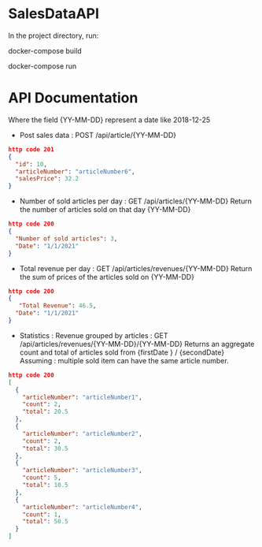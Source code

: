 # SalesDataAPI

In the project directory, run:

docker-compose build

docker-compose run

# API Documentation
Where the field {YY-MM-DD} represent a date like 2018-12-25

- Post sales data : POST /api/article/{YY-MM-DD}
```json
http code 201
{
  "id": 10,
  "articleNumber": "articleNumber6",
  "salesPrice": 32.2
}
```

- Number of sold articles per day : GET /api/articles/{YY-MM-DD}
    Return the number of articles sold on that day {YY-MM-DD}
    
```json
http code 200
{
  "Number of sold articles": 3,
  "Date": "1/1/2021" 
}
```

- Total revenue per day : GET /api/articles/revenues/{YY-MM-DD}
    Return the sum of prices of the articles sold on {YY-MM-DD}
```json
http code 200
{
   "Total Revenue": 46.5,
  "Date": "1/1/2021"
}
```

- Statistics : Revenue grouped by articles : GET /api/articles/revenues/{YY-MM-DD}/{YY-MM-DD}
     Returns an aggregate count and total of articles sold from {firstDate } / {secondDate}
     Assuming : multiple sold item can have the same article number.
```json
http code 200
[
  {
    "articleNumber": "articleNumber1",
    "count": 2,
    "total": 20.5
  },
  {
    "articleNumber": "articleNumber2",
    "count": 2,
    "total": 30.5
  },
  {
    "articleNumber": "articleNumber3",
    "count": 5,
    "total": 10.5
  },
  {
    "articleNumber": "articleNumber4",
    "count": 1,
    "total": 50.5
  }
]

